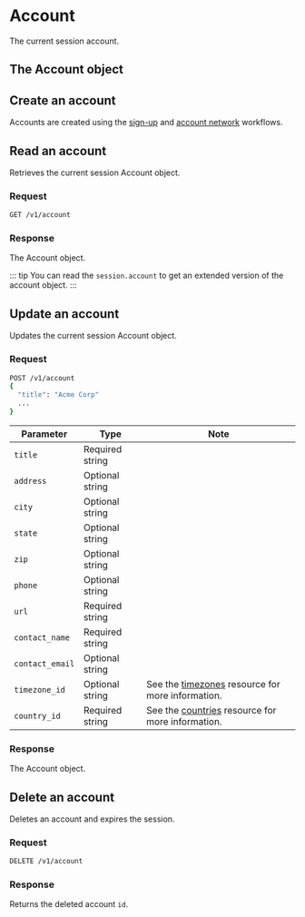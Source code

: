 # Account

The current session account.

## The Account object

<!--@include: includes/objects/account.md-->

## Create an account

Accounts are created using the [sign-up](/signup) and [account network](/networks) workflows.

## Read an account

Retrieves the current session Account object.

### Request

```sh
GET /v1/account
```

### Response

The Account object.

::: tip 
You can read the `session.account` to get an extended version of the account object. 
:::

## Update an account

Updates the current session Account object.

### Request

```sh
POST /v1/account
{
  "title": "Acme Corp"
  ...
}
```

| Parameter | Type | Note |
| --- | --- | --- |
| `title` | Required string |  |
| `address` | Optional string |  |
| `city` | Optional string |  |
| `state` | Optional string |  |
| `zip` | Optional string |  |
| `phone` | Optional string |  |
| `url` | Required string |  |
| `contact_name` | Required string |  |
| `contact_email` | Optional string |  |
| `timezone_id` | Optional string | See the [timezones](/timezones) resource for more information. |
| `country_id` | Required string | See the [countries](/countries) resource for more information. |

<!--@include: includes/update-note.md-->

### Response

The Account object.

## Delete an account

Deletes an account and expires the session.

### Request

```sh
DELETE /v1/account
```

### Response

Returns the deleted account `id`.
